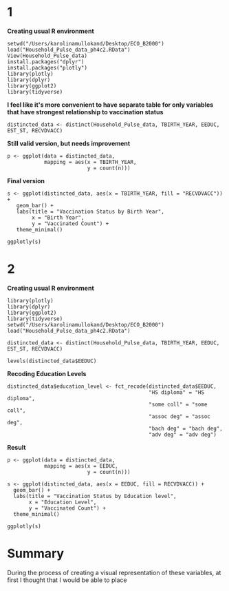 # 1
**Creating usual R environment**

```
setwd("/Users/karolinamullokand/Desktop/ECO_B2000")
load("Household_Pulse_data_ph4c2.RData")
View(Household_Pulse_data)
install.packages("dplyr")
install.packages("plotly")
library(plotly)
library(dplyr)
library(ggplot2)
library(tidyverse)
```

**I feel like it's more convenient to have separate table for only variables that have strongest relationship to vaccination status**

```
distincted_data <- distinct(Household_Pulse_data, TBIRTH_YEAR, EEDUC, EST_ST, RECVDVACC)
```
**Still valid version, but needs improvement**

```
p <- ggplot(data = distincted_data,
            mapping = aes(x = TBIRTH_YEAR,
                          y = count(n)))
```

**Final version**

```
s <- ggplot(distincted_data, aes(x = TBIRTH_YEAR, fill = "RECVDVACC")) +
   geom_bar() +
   labs(title = "Vaccination Status by Birth Year",
        x = "Birth Year",
        y = "Vaccinated Count") +
   theme_minimal()
 
ggplotly(s)
```

# 2

**Creating usual R environment**

```
library(plotly)
library(dplyr)
library(ggplot2)
library(tidyverse)
setwd("/Users/karolinamullokand/Desktop/ECO_B2000")
load("Household_Pulse_data_ph4c2.RData")
```

```
distincted_data <- distinct(Household_Pulse_data, TBIRTH_YEAR, EEDUC, EST_ST, RECVDVACC)

levels(distincted_data$EEDUC)
```

**Recoding Education Levels**
```
distincted_data$education_level <- fct_recode(distincted_data$EEDUC,
                                              "HS diploma" = "HS diploma",
                                              "some coll" = "some coll",
                                              "assoc deg" = "assoc deg",
                                              "bach deg" = "bach deg",
                                              "adv deg" = "adv deg")
```

**Result**
```
p <- ggplot(data = distincted_data,
            mapping = aes(x = EEDUC,
                          y = count(n)))

s <- ggplot(distincted_data, aes(x = EEDUC, fill = RECVDVACC)) +
  geom_bar() +
  labs(title = "Vaccination Status by Education level",
       x = "Education Level",
       y = "Vaccinated Count") +
  theme_minimal()

ggplotly(s)
```
# Summary
During the process of creating a visual representation of these variables, at first I thought that I would be able to place 







